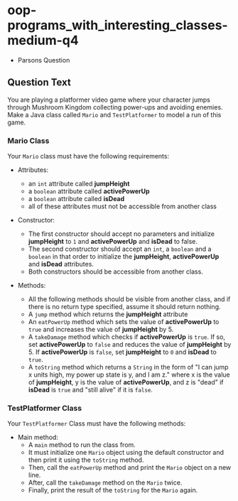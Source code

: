 # oop-programs_with_interesting_classes-medium-q4

- Parsons Question

## Question Text

You are playing a platformer video game where your character jumps through Mushroom Kingdom collecting power-ups and
avoiding enemies. Make a Java class called `Mario` and `TestPlatformer` to model a run of this game.

### Mario Class

Your `Mario` class must have the following requirements:

- Attributes:
    - an `int` attribute called **jumpHeight**
    - a `boolean` attribute called **activePowerUp**
    - a `boolean` attribute called **isDead**
    - all of these attributes must not be accessible from another class

- Constructor:
    - The first constructor should accept no parameters and initialize **jumpHeight** to `1` and **activePowerUp** and
      **isDead** to false.
    - The second constructor should accept an `int`, a `boolean` and a `boolean` in that order to initialize the 
      **jumpHeight**, **activePowerUp** and **isDead** attributes.
    - Both constructors should be accessible from another class.

- Methods:
    - All the following methods should be visible from another class, and if there is no return type specified, assume
      it should return nothing.
    - A `jump` method which returns the **jumpHeight** attribute
    - An `eatPowerUp` method which sets the value of **activePowerUp** to `true` and increases the value of **jumpHeight**
      by 5.
    - A `takeDamage` method which checks if **activePowerUp** is `true`. If so, set **activePowerUp** to `false` and 
      reduces the value of **jumpHeight** by 5. If **activePowerUp** is `false`, set **jumpHeight** to `0` and **isDead**
      to `true`.
    - A `toString` method which returns a `String` in the form of "I can jump x units high, my power up state is y, and I am z."
      where x is the value of **jumpHeight**, y is the value of **activePowerUp**, and z is "dead" if **isDead** is `true`
      and "still alive" if it is `false`.

### TestPlatformer Class

Your `TestPlatformer` Class must have the following methods:

- Main method:
    - A `main` method to run the class from.
    - It must initialize one `Mario` object using the default constructor and then print it using the `toString` method.
    - Then, call the `eatPowerUp` method and print the `Mario` object on a new line.
    - After, call the `takeDamage` method on the `Mario` twice.
    - Finally, print the result of the `toString` for the `Mario` again.